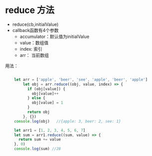 # reduce 方法

- reduce(cb,initialValue)
- callback函数有4个参数
  + accumulator：默认值为initialValue
  + value：数组值
  + index: 索引
  + arr： 当前数组

用法：
```js

    let arr = ['apple', 'beer', 'see', 'apple', 'beer', 'apple']
        let obj = arr.reduce((obj, value, index) => {
          if (obj[value]) {
            obj[value]++
          } else {
            obj[value] = 1
          }
          return obj
        }, {})
    console.log(obj)   //{apple: 3, beer: 2, see: 1}

    let arr1 = [1, 2, 3, 4, 5, 6, 7]
    let sum = arr1.reduce((sum, value) => {
      return sum += value
    }, 0)
    console.log(sum) //28

```